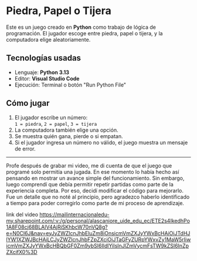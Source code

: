 
# Piedra, Papel o Tijera 

Este es un juego creado en **Python** como trabajo de lógica de programación. El jugador escoge entre piedra, papel o tijera, y la computadora elige aleatoriamente.

## Tecnologías usadas
- Lenguaje: **Python 3.13**
- Editor: **Visual Studio Code**
- Ejecución: Terminal o botón "Run Python File"

## Cómo jugar
1. El jugador escribe un número:  
   `1 = piedra`, `2 = papel`, `3 = tijera`
2. La computadora también elige una opción.
3. Se muestra quién gana, pierde o si empatan.
4. Si el jugador ingresa un número no válido, el juego muestra un mensaje de error.

---
Profe después de grabar mi video, me di cuenta de que el juego que programé solo permitía una jugada. En ese momento lo había hecho así pensando en mostrar un avance simple del funcionamiento. Sin embargo, luego comprendí que debía permitir repetir partidas como parte de la experiencia completa. Por eso, decidí modificar el código para mejorarlo. Fue un detalle que no noté al principio, pero agradezco haberlo identificado a tiempo para poder corregirlo como parte de mi proceso de aprendizaje.

link del video 
https://mailinternacionaledu-my.sharepoint.com/:v:/g/personal/alascaniore_uide_edu_ec/ETE2s4IkedhPo1A8F08cj68BLAlV4AjRiSKhbcW70nVQ8g?e=N0Cl6J&nav=eyJyZWZlcnJhbEluZm8iOnsicmVmZXJyYWxBcHAiOiJTdHJlYW1XZWJBcHAiLCJyZWZlcnJhbFZpZXciOiJTaGFyZURpYWxvZy1MaW5rIiwicmVmZXJyYWxBcHBQbGF0Zm9ybSI6IldlYiIsInJlZmVycmFsTW9kZSI6InZpZXcifX0%3D




